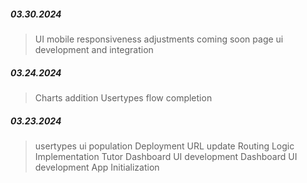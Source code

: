 ##### 03.30.2024

> UI mobile responsiveness adjustments
> coming soon page ui development and integration

##### 03.24.2024

> Charts addition
> Usertypes flow completion

##### 03.23.2024

> usertypes ui population
> Deployment URL update
> Routing Logic Implementation
> Tutor Dashboard UI development
> Dashboard UI development
> App Initialization
